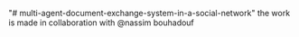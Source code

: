 "# multi-agent-document-exchange-system-in-a-social-network" 
the work is made in collaboration with @nassim bouhadouf
